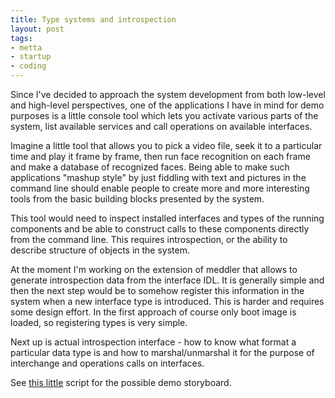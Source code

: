 ```yaml
--- 
title: Type systems and introspection
layout: post
tags: 
- metta
- startup
- coding
---
```

Since I've decided to approach the system development from both low-level and high-level perspectives, one of the applications I have in mind for demo purposes is a little console tool which lets you activate various parts of the system, list available services and call operations on available interfaces.

Imagine a little tool that allows you to pick a video file, seek it to a particular time and play it frame by frame, then run face recognition on each frame and make a database of recognized faces. Being able to make such applications "mashup style" by just fiddling with text and pictures in the command line should enable people to create more and more interesting tools from the basic building blocks presented by the system.

This tool would need to inspect installed interfaces and types of the running components and be able to construct calls to these components directly from the command line. This requires introspection, or the ability to describe structure of objects in the system.

At the moment I'm working on the extension of meddler that allows to generate introspection data from the interface IDL. It is generally simple and then the next step would be to somehow register this information in the system when a new interface type is introduced. This is harder and requires some design effort. In the first approach of course only boot image is loaded, so registering types is very simple.

Next up is actual introspection interface - how to know what format a particular data type is and how to marshal/unmarshal it for the purpose of interchange and operations calls on interfaces.

See [this little](https://hackpad.com/TG6xM5Wxz6u#Metta---mashable-techdemo-storyboard) script for the possible demo storyboard.